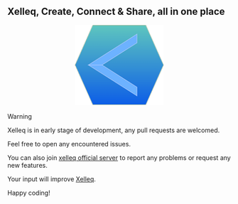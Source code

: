 ## Xelleq, Create, Connect & Share, all in one place

<p align="center">
  <img width="200" src="public/celliq_logo.png">
</p>

> [!WARNING]
> Xelleq is in early stage of development, any pull requests are welcomed.
> 
> Feel free to open any encountered issues.
>
> You can also join [xelleq official server](https://xelleq.com/server/xelleq-officialpyymi/a1159d27-4325-474b-9ea9-8334c7195761?tab=description) to
> report any problems or request any new features.
>
> Your input will improve [Xelleq](https://xelleq.com/).

Happy coding!

